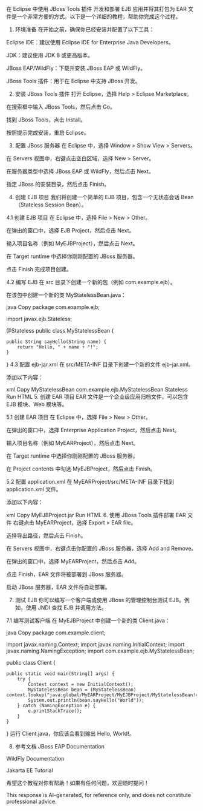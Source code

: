 在 Eclipse 中使用 JBoss Tools 插件 开发和部署 EJB 应用并将其打包为 EAR 文件是一个非常方便的方式。以下是一个详细的教程，帮助你完成这个过程。

1. 环境准备
在开始之前，确保你已经安装并配置了以下工具：

Eclipse IDE：建议使用 Eclipse IDE for Enterprise Java Developers。

JDK：建议使用 JDK 8 或更高版本。

JBoss EAP/WildFly：下载并安装 JBoss EAP 或 WildFly。

JBoss Tools 插件：用于在 Eclipse 中支持 JBoss 开发。

2. 安装 JBoss Tools 插件
打开 Eclipse，选择 Help > Eclipse Marketplace。

在搜索框中输入 JBoss Tools，然后点击 Go。

找到 JBoss Tools，点击 Install。

按照提示完成安装，重启 Eclipse。

3. 配置 JBoss 服务器
在 Eclipse 中，选择 Window > Show View > Servers。

在 Servers 视图中，右键点击空白区域，选择 New > Server。

在服务器类型中选择 JBoss EAP 或 WildFly，然后点击 Next。

指定 JBoss 的安装目录，然后点击 Finish。

4. 创建 EJB 项目
我们将创建一个简单的 EJB 项目，包含一个无状态会话 Bean（Stateless Session Bean）。

4.1 创建 EJB 项目
在 Eclipse 中，选择 File > New > Other。

在弹出的窗口中，选择 EJB Project，然后点击 Next。

输入项目名称（例如 MyEJBProject），然后点击 Next。

在 Target runtime 中选择你刚刚配置的 JBoss 服务器。

点击 Finish 完成项目创建。

4.2 编写 EJB
在 src 目录下创建一个新的包（例如 com.example.ejb）。

在该包中创建一个新的类 MyStatelessBean.java：

java
Copy
package com.example.ejb;

import javax.ejb.Stateless;

@Stateless
public class MyStatelessBean {

    public String sayHello(String name) {
        return "Hello, " + name + "!";
    }
}
4.3 配置 ejb-jar.xml
在 src/META-INF 目录下创建一个新的文件 ejb-jar.xml。

添加以下内容：

xml
Copy
<ejb-jar xmlns="https://jakarta.ee/xml/ns/jakartaee"
         version="4.0"
         metadata-complete="true">
    <enterprise-beans>
        <session>
            <ejb-name>MyStatelessBean</ejb-name>
            <ejb-class>com.example.ejb.MyStatelessBean</ejb-class>
            <session-type>Stateless</session-type>
        </session>
    </enterprise-beans>
</ejb-jar>
Run HTML
5. 创建 EAR 项目
EAR 文件是一个企业级应用归档文件，可以包含 EJB 模块、Web 模块等。

5.1 创建 EAR 项目
在 Eclipse 中，选择 File > New > Other。

在弹出的窗口中，选择 Enterprise Application Project，然后点击 Next。

输入项目名称（例如 MyEARProject），然后点击 Next。

在 Target runtime 中选择你刚刚配置的 JBoss 服务器。

在 Project contents 中勾选 MyEJBProject，然后点击 Finish。

5.2 配置 application.xml
在 MyEARProject/src/META-INF 目录下找到 application.xml 文件。

添加以下内容：

xml
Copy
<application xmlns="https://jakarta.ee/xml/ns/jakartaee"
             version="9"
             xmlns:xsi="http://www.w3.org/2001/XMLSchema-instance"
             xsi:schemaLocation="https://jakarta.ee/xml/ns/jakartaee https://jakarta.ee/xml/ns/jakartaee/application_9.xsd">
    <module>
        <ejb>MyEJBProject.jar</ejb>
    </module>
</application>
Run HTML
6. 使用 JBoss Tools 插件部署 EAR 文件
右键点击 MyEARProject，选择 Export > EAR file。

选择导出路径，然后点击 Finish。

在 Servers 视图中，右键点击你配置的 JBoss 服务器，选择 Add and Remove。

在弹出的窗口中，选择 MyEARProject，然后点击 Add。

点击 Finish，EAR 文件将被部署到 JBoss 服务器。

启动 JBoss 服务器，EAR 文件将自动部署。

7. 测试 EJB
你可以编写一个客户端或使用 JBoss 的管理控制台测试 EJB。例如，使用 JNDI 查找 EJB 并调用方法。

7.1 编写测试客户端
在 MyEJBProject 中创建一个新的类 Client.java：

java
Copy
package com.example.client;

import javax.naming.Context;
import javax.naming.InitialContext;
import javax.naming.NamingException;
import com.example.ejb.MyStatelessBean;

public class Client {

    public static void main(String[] args) {
        try {
            Context context = new InitialContext();
            MyStatelessBean bean = (MyStatelessBean) context.lookup("java:global/MyEARProject/MyEJBProject/MyStatelessBean!com.example.ejb.MyStatelessBean");
            System.out.println(bean.sayHello("World"));
        } catch (NamingException e) {
            e.printStackTrace();
        }
    }
}
运行 Client.java，你应该会看到输出 Hello, World!。

8. 参考文档
JBoss EAP Documentation

WildFly Documentation

Jakarta EE Tutorial

希望这个教程对你有帮助！如果有任何问题，欢迎随时提问！

This response is AI-generated, for reference only, and does not constitute professional advice.
